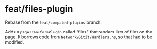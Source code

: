 feat/files-plugin
=================

Rebase from the `feat/compiled-plugins` branch.

Adds a `pageTransformPlugin` called "files" that renders lists of files on the page.
It borrows code from `Network/Gitit/Handlers.hs`, so that had to be modified.
